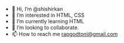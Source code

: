 - 👋 Hi, I’m @shishirkan
- 👀 I’m interested in HTML, CSS 
- 🌱 I’m currently learning HTML
- 💞️ I’m looking to collaborate.
- 📫 How to reach me rapgodtoni@gmail.com

<!---
shishirkan/shishirkan is a ✨ special ✨ repository because its `README.md` (this file) appears on your GitHub profile.
You can click the Preview link to take a look at your changes.
--->
